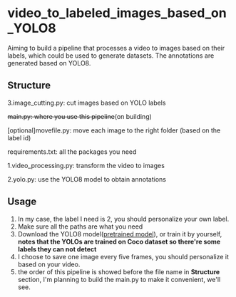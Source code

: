 # video_to_labeled_images_based_on_YOLO8
Aiming to build a pipeline that processes a video to images based on their labels, which could be used to generate datasets. The annotations are generated based on YOLO8. 
## Structure
3.image_cutting.py: cut images based on YOLO labels 

~~main.py: where you use this pipeline~~(on building)

[optional]movefile.py: move each image to the right folder (based on the label id)

requirements.txt: all the packages you need

1.video_processing.py: transform the video to images


2.yolo.py: use the YOLO8 model to obtain annotations

## Usage
1. In my case, the label I need is 2, you should personalize your own label.
2. Make sure all the paths are what you need
3. Download the YOLO8 model([pretrained model](https://docs.ultralytics.com/tasks/detect/)), or train it by yourself, **notes that the YOLOs are trained on Coco dataset so there're some labels they can not detect**
4. I choose to save one image every five frames, you should personalize it based on your video.
5. the order of this pipeline is showed before the file name in **Structure** section, I'm planning to build the main.py to make it convenient, we'll see.
